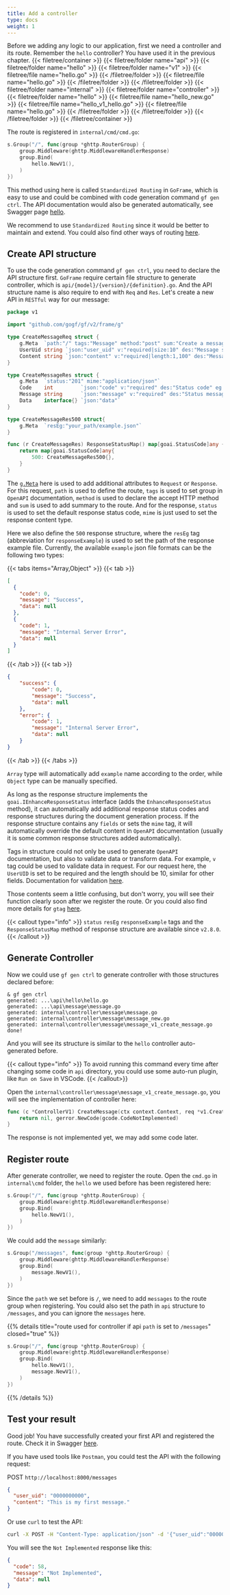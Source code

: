 ```yaml
---
title: Add a controller
type: docs
weight: 1
---
```


Before we adding any logic to our application, first we need a controller and its route. Remember the `hello` controller? You have used it in the previous chapter.
{{< filetree/container >}}
  {{< filetree/folder name="api" >}}
    {{< filetree/folder name="hello" >}}
      {{< filetree/folder name="v1" >}}
        {{< filetree/file name="hello.go" >}}
      {{< /filetree/folder >}}
      {{< filetree/file name="hello.go" >}}
    {{< /filetree/folder >}}
  {{< /filetree/folder >}}
  {{< filetree/folder name="internal" >}}
    {{< filetree/folder name="controller" >}}
      {{< filetree/folder name="hello" >}}
        {{< filetree/file name="hello_new.go" >}}
        {{< filetree/file name="hello_v1_hello.go" >}}
        {{< filetree/file name="hello.go" >}}
      {{< /filetree/folder >}}
    {{< /filetree/folder >}}
  {{< /filetree/folder >}}
{{< /filetree/container >}}

The route is registered in `internal/cmd/cmd.go`:
```go
s.Group("/", func(group *ghttp.RouterGroup) {
    group.Middleware(ghttp.MiddlewareHandlerResponse)
	group.Bind(
	    hello.NewV1(),
	)
})
```

This method using here is called `Standardized Routing` in `GoFrame`, which is easy to use and could be combined with code generation command `gf gen ctrl`. The API documentation would also be generated automatically, see Swagger page [hello](http://localhost:8000/swagger#tag/Hello/paths/~1hello/get).

We recommend to use `Standardized Routing` since it would be better to maintain and extend. You could also find other ways of routing [here](https://goframe.org/pages/viewpage.action?pageId=1114479).

## Create API structure

To use the code generation command `gf gen ctrl`, you need to declare the API structure first. `GoFrame` require certain file structure to generate controller, which is `api/{model}/{version}/{definition}.go`. And the API structure name is also require to end with `Req` and `Res`. Let's create a new API in `RESTful` way for our message:

```go {filename="api/message/v1/store.go"}
package v1

import "github.com/gogf/gf/v2/frame/g"

type CreateMessageReq struct {
	g.Meta  `path:"/" tags:"Message" method:"post" sum:"Create a message"`
	UserUid string `json:"user_uid" v:"required|size:10" des:"Message sender ID" eg:"0000000000"`
	Content string `json:"content" v:"required|length:1,100" des:"Message content" eg:"This is my first message."`
}

type CreateMessageRes struct {
	g.Meta  `status:"201" mime:"application/json"`
	Code    int         `json:"code" v:"required" des:"Status code" eg:"0"`
	Message string      `json:"message" v:"required" des:"Status message" eg:"Success"`
	Data    interface{} `json:"data"`
}

type CreateMessageRes500 struct{
	g.Meta  `resEg:"your_path/example.json"`
}

func (r CreateMessageRes) ResponseStatusMap() map[goai.StatusCode]any {
	return map[goai.StatusCode]any{
		500: CreateMessageRes500{},
	}
}

```
The [`g.Meta`](https://pkg.go.dev/github.com/gogf/gf/v2/util/gmeta) here is used to add additional attributes to `Request` or `Response`. For this request, `path` is used to define the route, `tags` is used to set group in `OpenAPI` documentation, `method` is used to declare the accept HTTP method and `sum` is used to add summary to the route. And for the response, `status` is used to set the default response status code, `mime` is just used to set the response content type.

Here we also define the `500` response structure, where the `resEg` tag (abbreviation for `responseExample`) is used to set the path of the response example file. Currently, the available `example` json file formats can be the following two types:

{{< tabs items="Array,Object" >}}
{{< tab >}}
```json {filename="example.json"}
[
  {
    "code": 0,
    "message": "Success",
	"data": null
  },
  {
    "code": 1,
    "message": "Internal Server Error",
	"data": null
  }
]
```
{{< /tab >}}
{{< tab >}}
```json {filename="example.json"}
{
	"success": {
		"code": 0,
		"message": "Success",
		"data": null
	},
	"error": {
		"code": 1,
		"message": "Internal Server Error",
		"data": null
	}
}
```
{{< /tab >}}
{{< /tabs >}}

`Array` type will automatically add `example` name according to the order, while `Object` type can be manually specified.

As long as the response structure implements the `goai.IEnhanceResponseStatus` interface (adds the `EnhanceResponseStatus` method), it can automatically add additional response status codes and response structures during the document generation process. If the response structure contains any `fields` or sets the `mime` tag, it will automatically override the default content in `OpenAPI` documentation (usually it is some common response structures added automatically).

Tags in structure could not only be used to generate `OpenAPI` documentation, but also to validate data or transform data. For example, `v` tag could be used to validate data in request. For our request here, the `UserUID` is set to be required and the length should be 10, similar for other fields. Documentation for validation [here](https://goframe.org/pages/viewpage.action?pageId=1114678).

Those contents seem a little confusing, but don't worry, you will see their function clearly soon after we register the route. Or you could also find more details for `gtag` [here](https://github.com/gogf/gf/blob/master/util/gtag/gtag.go).

{{< callout type="info" >}}
`status` `resEg` `responseExample` tags and the `ResponseStatusMap` method of response structure are available since `v2.8.0`.
{{< /callout >}}

## Generate Controller

Now we could use `gf gen ctrl` to generate controller with those structures declared before:

```
& gf gen ctrl
generated: ...\api\hello\hello.go
generated: ...\api\message\message.go
generated: internal\controller\message\message.go
generated: internal\controller\message\message_new.go
generated: internal\controller\message\message_v1_create_message.go
done!
```

And you will see its structure is similar to the `hello` controller auto-generated before.

{{< callout type="info" >}}
To avoid running this command every time after changing some code in `api` directory, you could use some auto-run plugin, like `Run on Save` in VSCode.
{{< /callout>}}

Open the `internal\controller\message\message_v1_create_message.go`, you will see the implementation of controller here:

```go
func (c *ControllerV1) CreateMessage(ctx context.Context, req *v1.CreateMessageReq) (res *v1.CreateMessageRes, err error) {
	return nil, gerror.NewCode(gcode.CodeNotImplemented)
}
```

The response is not implemented yet, we may add some code later.

## Register route

After generate controller, we need to register the route. Open the `cmd.go` in `internal\cmd` folder, the `hello` we used before has been registered here:

```go {filename="internal/cmd/cmd.go"}
s.Group("/", func(group *ghttp.RouterGroup) {
	group.Middleware(ghttp.MiddlewareHandlerResponse)
	group.Bind(
		hello.NewV1(),
	)
})
```

We could add the `message` similarly:

```go {filename="internal/cmd/cmd.go"}
s.Group("/messages", func(group *ghttp.RouterGroup) {
	group.Middleware(ghttp.MiddlewareHandlerResponse)
	group.Bind(
		message.NewV1(),
	)
})
```

Since the `path` we set before is `/`, we need to add `messages` to the route group when registering. You could also set the path in `api` structure to `/messages`, and you can ignore the `messages` here.

{{% details title="route used for controller if api `path` is set to `/messages`" closed="true" %}}
```go {filename="internal/cmd/cmd.go"}
s.Group("/", func(group *ghttp.RouterGroup) {
	group.Middleware(ghttp.MiddlewareHandlerResponse)
	group.Bind(
		hello.NewV1(),
		message.NewV1(),
	)
})
```
{{% /details %}}

## Test your result

Good job! You have successfully created your first API and registered the route. Check it in Swagger [here](http://localhost:8000/swagger#tag/Message).

If you have used tools like `Postman`, you could test the API with the following request:

POST `http://localhost:8000/messages`

```json
{
  "user_uid": "0000000000",
  "content": "This is my first message."
}
```

Or use `curl` to test the API:

```bash
curl -X POST -H "Content-Type: application/json" -d '{"user_uid":"0000000000","content":"This is my first message."}' "http://localhost:8000/messages"
```

You will see the `Not Implemented` response like this:

```json
{
  "code": 58,
  "message": "Not Implemented",
  "data": null
}
```
